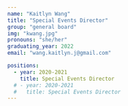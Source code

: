```yaml
---
name: "Kaitlyn Wang"
title: "Special Events Director"
group: "general board"
img: "kwang.jpg"
pronouns: "she/her"
graduating_year: 2022
email: "wang.kaitlyn.j@gmail.com"

positions:
  - year: 2020-2021
    title: Special Events Director
  # - year: 2020-2021
  #   title: Special Events Director
---
```

